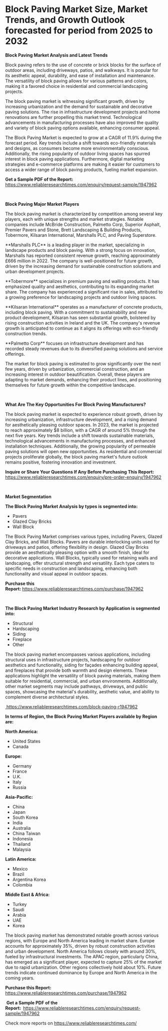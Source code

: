 <p><h1>Block Paving Market Size, Market Trends, and Growth Outlook forecasted for period from 2025 to 2032</h1></p><p><strong>Block Paving Market Analysis and Latest Trends</strong></p>
<p><p>Block paving refers to the use of concrete or brick blocks for the surface of outdoor areas, including driveways, patios, and walkways. It is popular for its aesthetic appeal, durability, and ease of installation and maintenance. The versatility of block paving allows for various patterns and colors, making it a favored choice in residential and commercial landscaping projects.</p><p>The block paving market is witnessing significant growth, driven by increasing urbanization and the demand for sustainable and decorative paving solutions. The rise in infrastructure development projects and home renovations are further propelling this market trend. Technological advancements in manufacturing processes have also improved the quality and variety of block paving options available, enhancing consumer appeal.</p><p>The Block Paving Market is expected to grow at a CAGR of 11.9% during the forecast period. Key trends include a shift towards eco-friendly materials and designs, as consumers become more environmentally conscious. Additionally, the rising popularity of outdoor living spaces has spurred interest in block paving applications. Furthermore, digital marketing strategies and e-commerce platforms are making it easier for customers to access a wider range of block paving products, fueling market expansion.</p></p>
<p><strong>Get a Sample PDF of the Report:&nbsp;</strong> <a href="https://www.reliableresearchtimes.com/enquiry/request-sample/1947962?utm_campaign=3227&utm_medium=2&utm_source=Github&utm_content=ia&utm_term=31032025&utm_id=block-paving">https://www.reliableresearchtimes.com/enquiry/request-sample/1947962</a></p>
<p>&nbsp;</p>
<p><strong>Block Paving Major Market Players</strong></p>
<p><p>The block paving market is characterized by competition among several key players, each with unique strengths and market strategies. Notable companies include McBride Construction, Palmetto Corp, Superior Asphalt, Premier Pavers and Stone, Brett Landscaping & Building Products, Tobermore, Kilsaran International, Marshalls PLC, and Paving Superstore.</p><p>**Marshalls PLC** is a leading player in the market, specializing in landscape products and block paving. With a strong focus on innovation, Marshalls has reported consistent revenue growth, reaching approximately £666 million in 2022. The company is well-positioned for future growth, driven by the increasing demand for sustainable construction solutions and urban development projects.</p><p>**Tobermore** specializes in premium paving and walling products. It has emphasized quality and aesthetics, contributing to its expanding market share. The company has experienced a significant rise in sales, attributed to a growing preference for landscaping projects and outdoor living spaces.</p><p>**Kilsaran International** operates as a manufacturer of concrete products, including block paving. With a commitment to sustainability and new product development, Kilsaran has seen substantial growth, bolstered by rising construction activities in Ireland and the UK. The company's revenue growth is anticipated to continue as it aligns its offerings with eco-friendly construction trends.</p><p>**Palmetto Corp** focuses on infrastructure development and has recorded steady revenues due to its diversified paving solutions and service offerings. </p><p>The market for block paving is estimated to grow significantly over the next few years, driven by urbanization, commercial construction, and an increasing interest in outdoor beautification. Overall, these players are adapting to market demands, enhancing their product lines, and positioning themselves for future growth within the competitive landscape.</p></p>
<p>&nbsp;</p>
<p><strong>What Are The Key Opportunities For Block Paving Manufacturers?</strong></p>
<p><p>The block paving market is expected to experience robust growth, driven by increasing urbanization, infrastructure development, and a rising demand for aesthetically pleasing outdoor spaces. In 2023, the market is projected to reach approximately $8 billion, with a CAGR of around 5% through the next five years. Key trends include a shift towards sustainable materials, technological advancements in manufacturing processes, and enhanced installation techniques. Additionally, the growing popularity of permeable paving solutions will open new opportunities. As residential and commercial projects proliferate globally, the block paving market's future outlook remains positive, fostering innovation and investment.</p></p>
<p><strong>Inquire or Share Your Questions If Any Before Purchasing This Report:</strong> <a href="https://www.reliableresearchtimes.com/enquiry/pre-order-enquiry/1947962?utm_campaign=3227&utm_medium=2&utm_source=Github&utm_content=ia&utm_term=31032025&utm_id=block-paving">https://www.reliableresearchtimes.com/enquiry/pre-order-enquiry/1947962</a></p>
<p>&nbsp;</p>
<p><strong>Market Segmentation</strong></p>
<p><strong>The Block Paving Market Analysis by types is segmented into:</strong></p>
<p><ul><li>Pavers</li><li>Glazed Clay Bricks</li><li>Wall Block</li></ul></p>
<p><p>The Block Paving Market comprises various types, including Pavers, Glazed Clay Bricks, and Wall Blocks. Pavers are durable interlocking units used for driveways and patios, offering flexibility in design. Glazed Clay Bricks provide an aesthetically pleasing option with a smooth finish, ideal for decorative applications. Wall Blocks, typically used for retaining walls and landscaping, offer structural strength and versatility. Each type caters to specific needs in construction and landscaping, enhancing both functionality and visual appeal in outdoor spaces.</p></p>
<p><strong>Purchase this Report:&nbsp;</strong><a href="https://www.reliableresearchtimes.com/purchase/1947962?utm_campaign=3227&utm_medium=2&utm_source=Github&utm_content=ia&utm_term=31032025&utm_id=block-paving">https://www.reliableresearchtimes.com/purchase/1947962</a></p>
<p>&nbsp;</p>
<p><strong>The Block Paving Market Industry Research by Application is segmented into:</strong></p>
<p><ul><li>Structural</li><li>Hardscaping</li><li>Siding</li><li>Fireplace</li><li>Other</li></ul></p>
<p><p>The block paving market encompasses various applications, including structural uses in infrastructure projects, hardscaping for outdoor aesthetics and functionality, siding for façades enhancing building appeal, and fireplaces that provide both warmth and design elements. These applications highlight the versatility of block paving materials, making them suitable for residential, commercial, and urban environments. Additionally, other market segments may include pathways, driveways, and public spaces, showcasing the material's durability, aesthetic value, and ability to complement diverse architectural styles.</p></p>
<p><a href="https://www.reliableresearchtimes.com/block-paving-r1947962?utm_campaign=3227&utm_medium=2&utm_source=Github&utm_content=ia&utm_term=31032025&utm_id=block-paving">&nbsp;https://www.reliableresearchtimes.com/block-paving-r1947962</a></p>
<p><strong>In terms of Region, the Block Paving Market Players available by Region are:</strong></p>
<p>
    <p> <strong> North America: </strong>
        <ul>
            <li>United States</li>
            <li>Canada</li>
        </ul>
        </p> 
    <p> <strong> Europe: </strong>
        <ul>
            <li>Germany</li>
            <li>France</li>
            <li>U.K.</li>
            <li>Italy</li>
            <li>Russia</li>
        </ul>
        </p> 
    <p> <strong> Asia-Pacific: </strong>
        <ul>
            <li>China</li>
            <li>Japan</li>
            <li>South Korea</li>
            <li>India</li>
            <li>Australia</li>
            <li>China Taiwan</li>
            <li>Indonesia</li>
            <li>Thailand</li>
            <li>Malaysia</li>
        </ul>
        </p> 
    <p> <strong> Latin America: </strong>
        <ul>
            <li>Mexico</li>
            <li>Brazil</li>
            <li>Argentina Korea</li>
            <li>Colombia</li>
        </ul>
        </p> 
    <p> <strong> Middle East & Africa: </strong>
        <ul>
            <li>Turkey</li>
            <li>Saudi</li>
            <li>Arabia</li>
            <li>UAE</li>
            <li>Korea</li>
        </ul>
    </p>
    </p>
<p><p>The block paving market has demonstrated notable growth across various regions, with Europe and North America leading in market share. Europe accounts for approximately 35%, driven by robust construction activities and urban development. North America follows closely with around 30%, fueled by infrastructural investments. The APAC region, particularly China, has emerged as a significant player, expected to capture 25% of the market due to rapid urbanization. Other regions collectively hold about 10%. Future trends indicate continued dominance by Europe and North America in the coming years.</p></p>
<p><strong>Purchase this Report: </strong><a href="https://www.reliableresearchtimes.com/purchase/1947962?utm_campaign=3227&utm_medium=2&utm_source=Github&utm_content=ia&utm_term=31032025&utm_id=block-paving">https://www.reliableresearchtimes.com/purchase/1947962</a></p>
<p>&nbsp;<strong>Get a Sample PDF of the Report:&nbsp;&nbsp;</strong><a href="https://www.reliableresearchtimes.com/enquiry/request-sample/1947962?utm_campaign=3227&utm_medium=2&utm_source=Github&utm_content=ia&utm_term=31032025&utm_id=block-paving">https://www.reliableresearchtimes.com/enquiry/request-sample/1947962</a></p>
<p><strong></strong></p>
<p>Check more reports on <a href="https://www.reliableresearchtimes.com/?utm_campaign=3227&utm_medium=2&utm_source=Github&utm_content=ia&utm_term=31032025&utm_id=block-paving">https://www.reliableresearchtimes.com/</a></p>